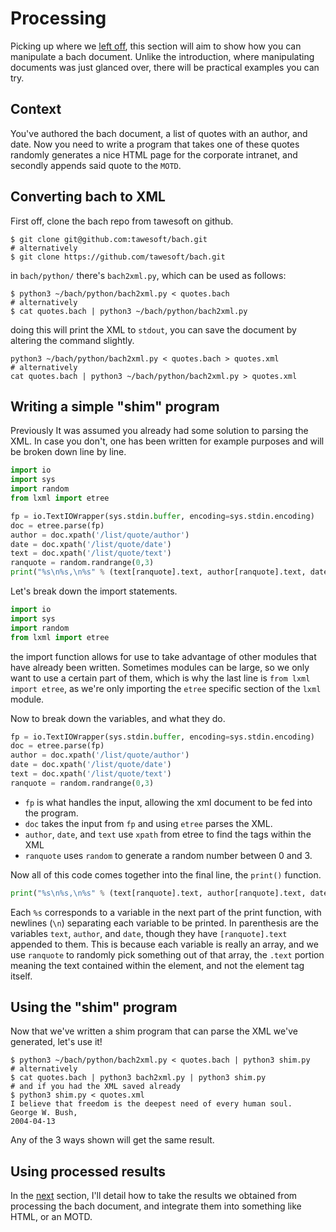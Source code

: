 # Processing

Picking up where we [left off](intro.md), this section will aim to show how you
can manipulate a bach document. Unlike the introduction, where manipulating
documents was just glanced over, there will be practical examples you can try.

## Context

You've authored the bach document, a list of quotes with an author, and date.
Now you need to write a program that takes one of these quotes randomly
generates a nice HTML page for the corporate intranet, and secondly appends
said quote to the `MOTD`.

## Converting bach to XML

First off, clone the bach repo from tawesoft on github.

```shell
$ git clone git@github.com:tawesoft/bach.git
# alternatively
$ git clone https://github.com/tawesoft/bach.git
```

in `bach/python/` there's `bach2xml.py`, which can be used as follows:

```shell
$ python3 ~/bach/python/bach2xml.py < quotes.bach
# alternatively
$ cat quotes.bach | python3 ~/bach/python/bach2xml.py
```

doing this will print the XML to `stdout`, you can save the document by altering
the command slightly.

```shell
python3 ~/bach/python/bach2xml.py < quotes.bach > quotes.xml
# alternatively
cat quotes.bach | python3 ~/bach/python/bach2xml.py > quotes.xml
```


## Writing a simple "shim" program

Previously It was assumed you already had some solution to parsing the XML.
In case you don't, one has been written for example purposes and will be broken
down line by line.

```python
import io
import sys
import random
from lxml import etree

fp = io.TextIOWrapper(sys.stdin.buffer, encoding=sys.stdin.encoding)
doc = etree.parse(fp)
author = doc.xpath('/list/quote/author')
date = doc.xpath('/list/quote/date')
text = doc.xpath('/list/quote/text')
ranquote = random.randrange(0,3)
print("%s\n%s,\n%s" % (text[ranquote].text, author[ranquote].text, date[ranquote].text))
```

Let's break down the import statements.

```python
import io
import sys
import random
from lxml import etree
```

the import function allows for use to take advantage of other modules that have
already been written. Sometimes modules can be large, so we only want to use a
certain part of them, which is why the last line is `from lxml import etree`, as
we're only importing the `etree` specific section of the `lxml` module.

Now to break down the variables, and what they do.

```python
fp = io.TextIOWrapper(sys.stdin.buffer, encoding=sys.stdin.encoding)
doc = etree.parse(fp)
author = doc.xpath('/list/quote/author')
date = doc.xpath('/list/quote/date')
text = doc.xpath('/list/quote/text')
ranquote = random.randrange(0,3)
```

- `fp`  is what handles the input, allowing the xml document to be fed into the
program.
- `doc` takes the input from `fp` and using `etree` parses the XML.
- `author`, `date`, and `text` use `xpath` from etree to find the tags within the XML
- `ranquote` uses `random` to generate a random number between 0 and 3.

Now all of this code comes together into the final line, the `print()` function.

```python
print("%s\n%s,\n%s" % (text[ranquote].text, author[ranquote].text, date[ranquote].text))
```

Each `%s` corresponds to a variable in the next part of the print function, with
newlines (`\n`) separating each variable to be printed. In parenthesis are the
variables `text`, `author`, and `date`, though they have `[ranquote].text`
appended to them. This is because each variable is really an array, and we use
`ranquote` to randomly pick something out of that array, the `.text` portion
meaning the text contained within the element, and not the element tag itself.

## Using the "shim" program

Now that we've written a shim program that can parse the XML we've generated,
let's use it!

```shell
$ python3 ~/bach/python/bach2xml.py < quotes.bach | python3 shim.py
# alternatively
$ cat quotes.bach | python3 bach2xml.py | python3 shim.py
# and if you had the XML saved already
$ python3 shim.py < quotes.xml
I believe that freedom is the deepest need of every human soul.
George W. Bush,
2004-04-13
```

Any of the 3 ways shown will get the same result.

## Using processed results

In the [next]() section, I'll detail how to take the results we obtained from
processing the bach document, and integrate them into something like HTML, or
an MOTD.
